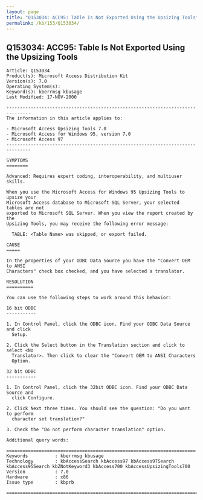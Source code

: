 ```yaml
---
layout: page
title: "Q153034: ACC95: Table Is Not Exported Using the Upsizing Tools"
permalink: /kb/153/Q153034/
---
```


## Q153034: ACC95: Table Is Not Exported Using the Upsizing Tools

	Article: Q153034
	Product(s): Microsoft Access Distribution Kit
	Version(s): 7.0
	Operating System(s): 
	Keyword(s): kberrmsg kbusage
	Last Modified: 17-NOV-2000
	
	-------------------------------------------------------------------------------
	The information in this article applies to:
	
	- Microsoft Access Upsizing Tools 7.0 
	- Microsoft Access for Windows 95, version 7.0 
	- Microsoft Access 97 
	-------------------------------------------------------------------------------
	
	SYMPTOMS
	========
	
	Advanced: Requires expert coding, interoperability, and multiuser skills.
	
	When you use the Microsoft Access for Windows 95 Upsizing Tools to upsize your
	Microsoft Access database to Microsoft SQL Server, your selected tables are not
	exported to Microsoft SQL Server. When you view the report created by the
	Upsizing Tools, you may receive the following error message:
	
	  TABLE: <Table Name> was skipped, or export failed.
	
	CAUSE
	=====
	
	In the properties of your ODBC Data Source you have the "Convert OEM to ANSI
	Characters" check box checked, and you have selected a translator.
	
	RESOLUTION
	==========
	
	You can use the following steps to work around this behavior:
	
	16 bit ODBC
	-----------
	
	1. In Control Panel, click the ODBC icon. Find your ODBC Data Source and click
	  Setup.
	
	2. Click the Select button in the Translation section and click to select <No
	  Translator>. Then click to clear the "Convert OEM to ANSI Characters
	  Option.
	
	32 bit ODBC
	-----------
	
	1. In Control Panel, clich the 32bit ODBC icon. Find your ODBC Data Source and
	  click Configure.
	
	2. Click Next three times. You should see the question: "Do you want to perform
	  character set translation?"
	
	3. Check the "Do not perform character translation" option.
	
	Additional query words:
	
	======================================================================
	Keywords          : kberrmsg kbusage 
	Technology        : kbAccessSearch kbAccess97 kbAccess97Search kbAccess95Search kbZNotKeyword3 kbAccess700 kbAccessUpsizingTools700
	Version           : 7.0
	Hardware          : x86
	Issue type        : kbprb
	
	=============================================================================
	
